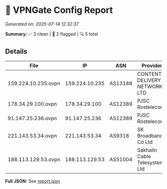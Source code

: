 # 🚀 VPNGate Config Report
_Generated on: 2025-07-14 12:32:37_

**Summary:** ✅ 3 clean | 🚫 2 flagged | 🔍 5 total

## Details
| File | IP | ASN | Provider | Country | Type | Risk | Proxy |
|------|----|-----|----------|---------|------|------|-------|
| 159.224.10.235.ovpn | 159.224.10.235 | AS13188 | CONTENT DELIVERY NETWORK LTD | UA | Business | 0 | no |
| 178.34.29.100.ovpn | 178.34.29.100 | AS12389 | PJSC Rostelecom | RU | Business | 0 | no |
| 91.147.25.236.ovpn | 91.147.25.236 | AS12389 | PJSC Rostelecom | RU | Shadowsocks | 66 | yes |
| 221.143.53.34.ovpn | 221.143.53.34 | AS9318 | SK Broadband Co Ltd | KR | Shadowsocks | 66 | yes |
| 188.113.129.53.ovpn | 188.113.129.53 | AS51004 | Sakhalin Cable Telesystems Ltd | RU | Residential | 0 | no |

**Full JSON:** See [report.json](./report.json)
